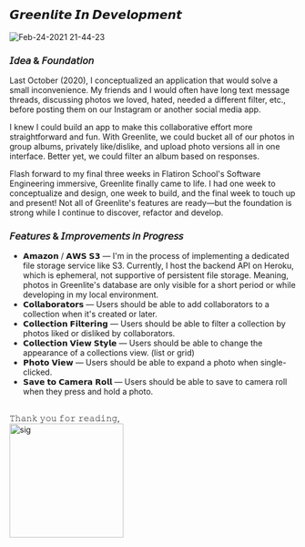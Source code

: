 
<!--
**thrlstl/thrlstl** is a ✨ _special_ ✨ repository because its `README.md` (this file) appears on your GitHub profile.

Here are some ideas to get you started: !

- 🔭 I’m currently working on ...
- 🌱 I’m currently learning ...
- 👯 I’m looking to collaborate on ...
- 🤔 I’m looking for help with ...
- 💬 Ask me about ...
- 📫 How to reach me: ...
- 😄 Pronouns: ...
- ⚡ Fun fact: ...
-->

## 𝙂𝙧𝙚𝙚𝙣𝙡𝙞𝙩𝙚 𝙄𝙣 𝘿𝙚𝙫𝙚𝙡𝙤𝙥𝙢𝙚𝙣𝙩

![Feb-24-2021 21-44-23](https://user-images.githubusercontent.com/68616411/109099936-870a7880-76e9-11eb-9379-4e9d01221789.gif)

### 𝘐𝘥𝘦𝘢 & 𝘍𝘰𝘶𝘯𝘥𝘢𝘵𝘪𝘰𝘯

Last October (2020), I conceptualized an application that would solve a small inconvenience. My friends and I would often have long text message threads, discussing photos we loved, hated, needed a different filter, etc., before posting them on our Instagram or another social media app.

I knew I could build an app to make this collaborative effort more straightforward and fun. With Greenlite, we could bucket all of our photos in group albums, privately like/dislike, and upload photo versions all in one interface. Better yet, we could filter an album based on responses.

Flash forward to my final three weeks in Flatiron School's Software Engineering immersive, Greenlite finally came to life. I had one week to conceptualize and design, one week to build, and the final week to touch up and present! Not all of Greenlite's features are ready—but the foundation is strong while I continue to discover, refactor and develop.

### 𝘍𝘦𝘢𝘵𝘶𝘳𝘦𝘴 & 𝘐𝘮𝘱𝘳𝘰𝘷𝘦𝘮𝘦𝘯𝘵𝘴 𝘪𝘯 𝘗𝘳𝘰𝘨𝘳𝘦𝘴𝘴

- 𝗔𝗺𝗮𝘇𝗼𝗻 / 𝗔𝗪𝗦 𝗦𝟯 — I'm in the process of implementing a dedicated file storage service like S3. Currently, I host the backend API on Heroku, which is ephemeral, not supportive of persistent file storage. Meaning, photos in Greenlite's database are only visible for a short period or while developing in my local environment.
- 𝗖𝗼𝗹𝗹𝗮𝗯𝗼𝗿𝗮𝘁𝗼𝗿𝘀 — Users should be able to add collaborators to a collection when it's created or later.
- 𝗖𝗼𝗹𝗹𝗲𝗰𝘁𝗶𝗼𝗻 𝗙𝗶𝗹𝘁𝗲𝗿𝗶𝗻𝗴 — Users should be able to filter a collection by photos liked or disliked by collaborators.
- 𝗖𝗼𝗹𝗹𝗲𝗰𝘁𝗶𝗼𝗻 𝗩𝗶𝗲𝘄 𝗦𝘁𝘆𝗹𝗲 — Users should be able to change the appearance of a collections view. (list or grid)
- 𝗣𝗵𝗼𝘁𝗼 𝗩𝗶𝗲𝘄 — Users should be able to expand a photo when single-clicked.
- 𝗦𝗮𝘃𝗲 𝘁𝗼 𝗖𝗮𝗺𝗲𝗿𝗮 𝗥𝗼𝗹𝗹 — Users should be able to save to camera roll when they press and hold a photo.

##

𝚃𝚑𝚊𝚗𝚔 𝚢𝚘𝚞 𝚏𝚘𝚛 𝚛𝚎𝚊𝚍𝚒𝚗𝚐,
<br>
<img src="https://user-images.githubusercontent.com/68616411/109108102-80373200-76f8-11eb-9c68-0580b20d1b18.png" alt="sig" width="200"/>
